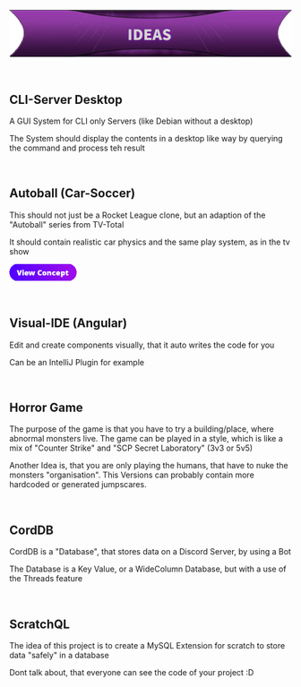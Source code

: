 ![Banner](../assets/ideasBanner.png)

<br>

## CLI-Server Desktop

A GUI System for CLI only Servers (like Debian without a desktop)

The System should display the contents in a desktop like way by querying the command and process teh result

<br>

## Autoball (Car-Soccer)

This should not just be a Rocket League clone, but an adaption of the "Autoball" series from TV-Total

It should contain realistic car physics and the same play system, as in the tv show

<a href="https://github.com/Asedem/Asedem/blob/main/concept/AUTOBALL.md"><img src="../assets/viewConceptButton.png" alt="View Concept" height="30px"><a/>

<br>

## Visual-IDE (Angular)

Edit and create components visually, that it auto writes the code for you

Can be an IntelliJ Plugin for example

<br>

## Horror Game

The purpose of the game is that you have to try a building/place, where abnormal monsters live. The game can be played in a style, which is like a mix of "Counter Strike" and "SCP Secret Laboratory" (3v3 or 5v5)

Another Idea is, that you are only playing the humans, that have to nuke the monsters "organisation". This Versions can probably contain more hardcoded or generated jumpscares.

<br>

## CordDB

CordDB is a "Database", that stores data on a Discord Server, by using a Bot

The Database is a Key Value, or a WideColumn Database, but with a use of the Threads feature

<br>

## ScratchQL

The idea of this project is to create a MySQL Extension for scratch to store data "safely" in a database

Dont talk about, that everyone can see the code of your project :D
